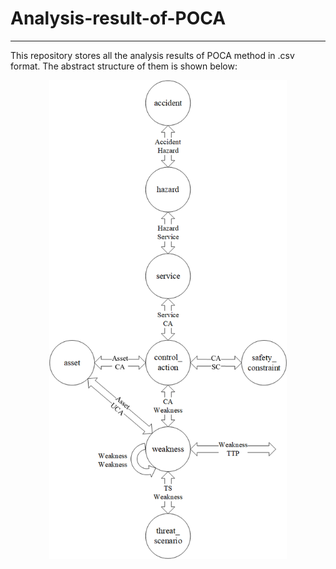 # Analysis-result-of-POCA
<hr>

This repository stores all the analysis results of POCA method in .csv format. The abstract structure of them is shown below:

<div align="center"> <img alt="arango8" src="https://github.com/jayzheng98/jayzheng98.github.io/blob/master/images/arango8.png?raw=true" width="380px"></div>
